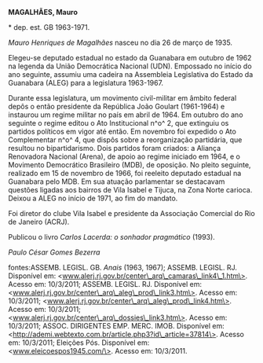 **MAGALHÃES, Mauro**

\* dep. est. GB 1963-1971.

*Mauro Henriques de Magalhães* nasceu no dia 26 de março de 1935.

Elegeu-se deputado estadual no estado da Guanabara em outubro de 1962 na
legenda da União Democrática Nacional (UDN). Empossado no início do ano
seguinte, assumiu uma cadeira na Assembleia Legislativa do Estado da
Guanabara (ALEG) para a legislatura 1963-1967.

Durante essa legislatura, um movimento civil-militar em âmbito federal
depôs o então presidente da República João Goulart (1961-1964) e
instaurou um regime militar no país em abril de 1964. Em outubro do ano
seguinte o regime editou o Ato Institucional n^o^ 2, que extinguiu os
partidos políticos em vigor até então. Em novembro foi expedido o Ato
Complementar n^o^ 4, que dispôs sobre a reorganização partidária, que
resultou no bipartidarismo. Dois partidos foram criados: a Aliança
Renovadora Nacional (Arena), de apoio ao regime iniciado em 1964, e o
Movimento Democrático Brasileiro (MDB), de oposição. No pleito seguinte,
realizado em 15 de novembro de 1966, foi reeleito deputado estadual na
Guanabara pelo MDB. Em sua atuação parlamentar se destacavam questões
ligadas aos bairros de Vila Isabel e Tijuca, na Zona Norte carioca.
Deixou a ALEG no início de 1971, ao fim do mandato.

Foi diretor do clube Vila Isabel e presidente da Associação Comercial do
Rio de Janeiro (ACRJ).

Publicou o livro *Carlos Lacerda: o sonhador pragmático* (1993).

*Paulo César Gomes Bezerra*

fontes:ASSEMB. LEGISL. GB. *Anais* (1963, 1967); ASSEMB. LEGISL. RJ.
Disponível em:
\<www.alerj.rj.gov.br/center\_arq\_camaras\_link4\_1.htm\>. Acesso em:
10/3/2011; ASSEMB. LEGISL. RJ. Disponível em:
\<www.alerj.rj.gov.br/center\_arq\_aleg\_prod\_link3.htm\>. Acesso em:
10/3/2011; \<www.alerj.rj.gov.br/center\_arq\_aleg\_prod\_link4.htm\>.
Acesso em: 10/3/2011;
\<www.alerj.rj.gov.br/center\_arq\_dossies\_link3.htm\>. Acesso em:
10/3/2011; ASSOC. DIRIGENTES EMP. MERC. IMOB. Disponível em:
\<http://ademi.webtexto.com.br/article.php3?id\_article=37814\>. Acesso
em: 10/3/2011; Eleições Pós. Disponível em:
\<www.eleicoespos1945.com/\>. Acesso em: 10/3/2011.
